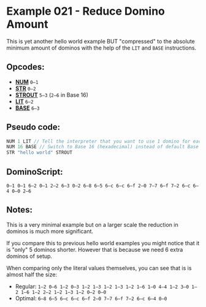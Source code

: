 Example 021 - Reduce Domino Amount
=======================================

This is yet another hello world example BUT "compressed" to the absolute minimum amount of dominos with the help of the `LIT` and `BASE` instructions.

## Opcodes:
- [**NUM**](../readme.md#num) `0—1`
- [**STR**](../readme.md#str) `0—2`
- [**STROUT**](../readme.md#strout) `5—3` (`2—6` in Base 16)
- [**LIT**](../readme.md#lit) `6—2`
- [**BASE**](../readme.md#base) `6—3`

## Pseudo code: 
```js
NUM 1 LIT // Tell the interpreter that you want to use 1 domino for each character of a string literal
NUM 16 BASE // Switch to Base 16 (hexadecimal) instead of default Base 7
STR "hello world" STROUT
```

## DominoScript:
```
0—1 0—1 6—2 0—1 2—2 6—3 0—2 6—8 6—5 6—c 6—c 6—f 2—0 7—7 6—f 7—2 6—c 6—4 0—0 2—6

```

## Notes:
This is a very minimal example but on a larger scale the reduction in dominos is much more significant.

If you compare this to previous hello world examples you might notice that it is "only" 5 dominos shorter. However that is because we need 6 extra dominos of setup.

When comparing only the literal values themselves, you can see that is is almost half the size:
- Regular: `1—2 0—6 1—2 0—3 1—2 1—3 1—2 1—3 1—2 1—6 1—0 4—4 1—2 3—0 1—2 1—6 1—2 2—2 1—2 1—3 1—2 0—2 0—0`
- Optimal: `6—8 6—5 6—c 6—c 6—f 2—0 7—7 6—f 7—2 6—c 6—4 0—0`
